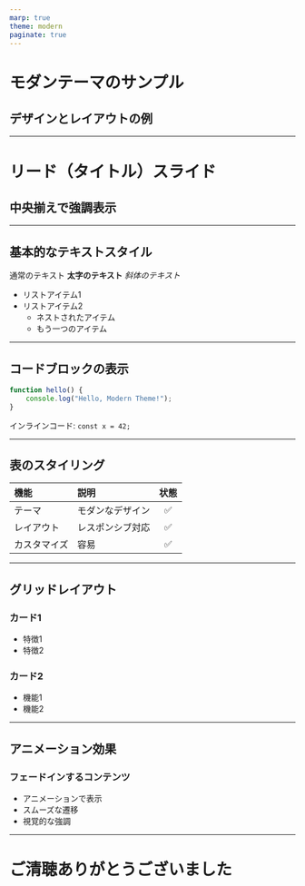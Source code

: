 ```yaml
---
marp: true
theme: modern
paginate: true
---
```


# モダンテーマのサンプル
## デザインとレイアウトの例

---

<!-- _class: lead -->
# リード（タイトル）スライド
## 中央揃えで強調表示

---

## 基本的なテキストスタイル

通常のテキスト
**太字のテキスト**
*斜体のテキスト*

- リストアイテム1
- リストアイテム2
  - ネストされたアイテム
  - もう一つのアイテム

---

## コードブロックの表示

```javascript
function hello() {
    console.log("Hello, Modern Theme!");
}
```

インラインコード: `const x = 42;`

---

## 表のスタイリング

| 機能 | 説明 | 状態 |
|:-----|:-----|:----:|
| テーマ | モダンなデザイン | ✅ |
| レイアウト | レスポンシブ対応 | ✅ |
| カスタマイズ | 容易 | ✅ |

---

<!-- _class: lead -->
## グリッドレイアウト

<div class="grid grid-2">
<div class="card">

### カード1
- 特徴1
- 特徴2

</div>
<div class="card">

### カード2
- 機能1
- 機能2

</div>
</div>

---

## アニメーション効果

<div class="animate-fade">

### フェードインするコンテンツ
- アニメーションで表示
- スムーズな遷移
- 視覚的な強調

</div>

---

<!-- _class: lead -->
# ご清聴ありがとうございました
